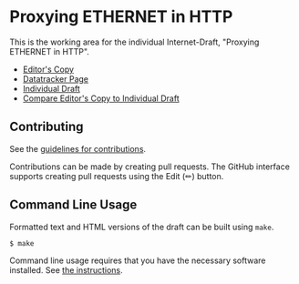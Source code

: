 # Proxying ETHERNET in HTTP

This is the working area for the individual Internet-Draft, "Proxying ETHERNET in HTTP".

* [Editor's Copy](https://asedeno.github.io/draft-asedeno-masque-connect-l2/#go.draft-asedeno-masque-connect-ethernet.html)
* [Datatracker Page](https://datatracker.ietf.org/doc/draft-asedeno-masque-connect-ethernet)
* [Individual Draft](https://datatracker.ietf.org/doc/html/draft-asedeno-masque-connect-ethernet)
* [Compare Editor's Copy to Individual Draft](https://asedeno.github.io/draft-asedeno-masque-connect-l2/#go.draft-asedeno-masque-connect-ethernet.diff)


## Contributing

See the
[guidelines for contributions](https://github.com/asedeno/draft-asedeno-masque-connect-l2/blob/main/CONTRIBUTING.md).

Contributions can be made by creating pull requests.
The GitHub interface supports creating pull requests using the Edit (✏) button.


## Command Line Usage

Formatted text and HTML versions of the draft can be built using `make`.

```sh
$ make
```

Command line usage requires that you have the necessary software installed.  See
[the instructions](https://github.com/martinthomson/i-d-template/blob/main/doc/SETUP.md).
